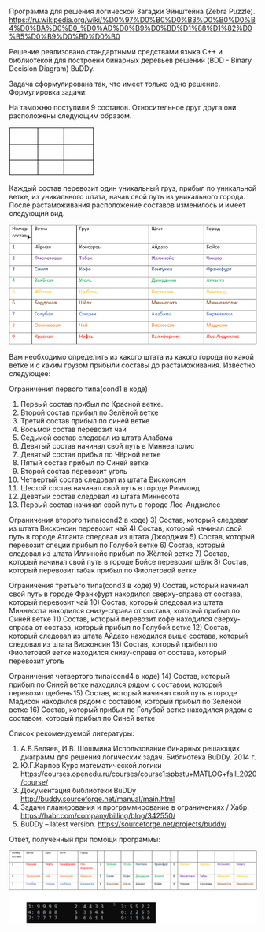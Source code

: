 Программа для решения логической Загадки Эйнштейна (Zebra Puzzle).
https://ru.wikipedia.org/wiki/%D0%97%D0%B0%D0%B3%D0%B0%D0%B4%D0%BA%D0%B0_%D0%AD%D0%B9%D0%BD%D1%88%D1%82%D0%B5%D0%B9%D0%BD%D0%B0

Решение реализовано стандартными средствами языка C++ и библиотекой для построени бинарных деревьев решений (BDD - Binary Decision Diagram) BuDDy.

Задача сформулирована так, что имеет только одно решение.
Формулировка задачи:

На таможню поступили 9 составов.
Относительное друг друга они расположены следующим образом.

![alt text](Screenshots/3.png "")

Каждый состав перевозит один уникальный груз, прибыл по уникальной ветке, из уникального штата, начав свой путь из уникального города. 
После растаможивания расположение составов изменилось и имеет следующий вид.

![alt text](Screenshots/1.png "")

Вам необходимо определить из какого штата из какого города по какой ветке и с каким грузом прибыли составы до растаможивания. Известно следующее:

Ограничения первого типа(cond1 в коде)
1)	Первый состав прибыл по Красной ветке.
2)	Второй состав прибыл по Зелёной ветке
3) 	Третий состав прибыл по синей ветке 
4) 	Восьмой состав перевозит чай
5) 	Седьмой состав следовал из штата Алабама
6)	Девятый состав начинал свой путь в Миннеаполис
7)	Девятый состав прибыл по Чёрной ветке 
8)	Пятый состав прибыл по Синей ветке
9)	Второй состав перевозит уголь
10)	Четвертый состав следовал из штата Висконсин
11)	Шестой состав начинал свой путь в городе Ричмонд
12)	Девятый состав следовал из штата Миннесота
13)	Первый состав начинал свой путь в городе Лос-Анджелес

Ограничения второго типа(cond2 в коде)
3) 	Состав, который следовал из штата Висконсин перевозит чай
4) 	Состав, который начинал свой путь в городе Атланта следовал из штата Джорджия
5)	Состав, который перевозит специи прибыл по Голубой ветке
6) 	Состав, который следовал из штата Иллинойс прибыл по Жёлтой ветке
7) 	Состав, который начинал свой путь в городе Бойсе перевозит шёлк
8) 	Состав, который перевозит табак прибыл по Фиолетовой ветке 


Ограничения третьего типа(cond3 в коде)
9)	Состав, который начинал свой путь в городе Франкфурт находился сверху-справа от состава, который перевозит чай
10) Состав, который следовал из штата Миннесота находился снизу-справа от состава, который прибыл по Синей ветке
11) Состав, который перевозит кофе находился сверху-справа от состава, который прибыл по Голубой ветке
12)	Состав, который следовал из штата Айдахо находился выше состава, который следовал из штата Висконсин
13)	Состав, который прибыл по Фиолетовой ветке находился снизу-справа от состава, который перевозит уголь

Ограничения четвертого типа(cond4 в коде)
14)	Состав, который прибыл по Синей ветке находился рядом с составом, который перевозит щебень
15)	Состав, который начинал свой путь в городе Мадисон находился рядом с составом, который прибыл по Зелёной ветке
16)	Состав, который прибыл по Голубой ветке находился рядом с составом, который прибыл по Синей ветке 	 

Список рекомендуемой литературы:
1)	А.Б.Беляев, И.В. Шошмина Использование бинарных решающих диаграмм для решения логических задач. Библиотека BuDDy. 2014 г.
2)	Ю.Г.Карпов Курс математической логики https://courses.openedu.ru/courses/course1:spbstu+MATLOG+fall_2020/course/ 
3)	Документация библиотеки BuDDy http://buddy.sourceforge.net/manual/main.html 
4)	Задачи планирования и программирование в ограничениях / Хабр. https://habr.com/company/billing/blog/342550/
5)	BuDDy – latest version. https://sourceforge.net/projects/buddy/


Ответ, полученный при помощи программы:

![alt text](Screenshots/2.png "")

